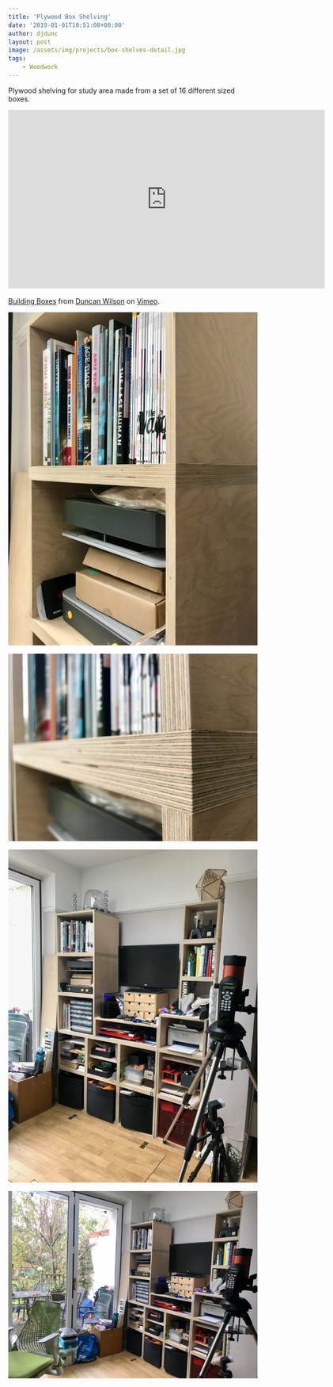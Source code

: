 ```yaml
---
title: 'Plywood Box Shelving'
date: '2019-01-01T10:51:08+00:00'
author: djdunc
layout: post
image: /assets/img/projects/box-shelves-detail.jpg
tags:
    - Woodwork
---
```


Plywood shelving for study area made from a set of 16 different sized boxes.

<iframe src="https://player.vimeo.com/video/373703856?h=68f29d2c8c" width="640" height="360" frameborder="0" allow="autoplay; fullscreen; picture-in-picture" allowfullscreen></iframe>
<p><a href="https://vimeo.com/373703856">Building Boxes</a> from <a href="https://vimeo.com/djdunc">Duncan Wilson</a> on <a href="https://vimeo.com">Vimeo</a>.</p>

![Plywood Shelf](/assets/img/projects/box-shelves.jpg)

![Plywood Shelf](/assets/img/projects/box-shelves-detail.jpg)

![Plywood Shelf](/assets/img/projects/box-shelves-installed.jpg)

![Plywood Shelf](/assets/img/projects/box-shelves-installed2.jpg)
